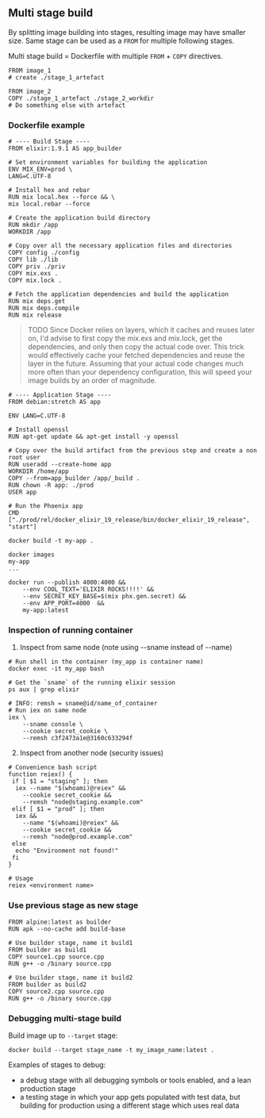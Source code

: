 ## Multi stage build

By splitting image building into stages, resulting image may have smaller size.
Same stage can be used as a `FROM` for multiple following stages.

Multi stage build = Dockerfile with multiple `FROM` + `COPY` directives.

```docker
FROM image_1
# create ./stage_1_artefact

FROM image_2
COPY ./stage_1_artefact ./stage_2_workdir
# Do something else with artefact
```

### Dockerfile example
```docker
# ---- Build Stage ----
FROM elixir:1.9.1 AS app_builder

# Set environment variables for building the application
ENV MIX_ENV=prod \
LANG=C.UTF-8

# Install hex and rebar
RUN mix local.hex --force && \
mix local.rebar --force

# Create the application build directory
RUN mkdir /app
WORKDIR /app

# Copy over all the necessary application files and directories
COPY config ./config
COPY lib ./lib
COPY priv ./priv
COPY mix.exs .
COPY mix.lock .

# Fetch the application dependencies and build the application
RUN mix deps.get
RUN mix deps.compile
RUN mix release
```

> TODO Since Docker relies on layers, which it caches and reuses later on, I'd advise to first copy the mix.exs and mix.lock, get the dependencies, and only then copy the actual code over. This trick would effectively cache your fetched dependencies and reuse the layer in the future. Assuming that your actual code changes much more often than your dependency configuration, this will speed your image builds by an order of magnitude.

```docker
# ---- Application Stage ----
FROM debian:stretch AS app

ENV LANG=C.UTF-8

# Install openssl
RUN apt-get update && apt-get install -y openssl

# Copy over the build artifact from the previous step and create a non root user
RUN useradd --create-home app
WORKDIR /home/app
COPY --from=app_builder /app/_build .
RUN chown -R app: ./prod
USER app

# Run the Phoenix app
CMD ["./prod/rel/docker_elixir_19_release/bin/docker_elixir_19_release", "start"]
```

```shell
docker build -t my-app .

docker images
my-app
...

docker run --publish 4000:4000 &&
    --env COOL_TEXT='ELIXIR ROCKS!!!!' &&
    --env SECRET_KEY_BASE=$(mix phx.gen.secret) &&
    --env APP_PORT=4000  &&
    my-app:latest
```

### Inspection of running container

1. Inspect from same node (note using --sname instead of --name)
```shell
# Run shell in the container (my_app is container name)
docker exec -it my_app bash

# Get the `sname` of the running elixir session
ps aux | grep elixir

# INFO: remsh = sname@id/name_of_container
# Run iex on same node
iex \
    --sname console \
    --cookie secret_cookie \
    --remsh c3f2473a1e@3160c633294f
```

2. Inspect from another node (security issues)

```shell
# Convenience bash script
function reiex() {
 if [ $1 = "staging" ]; then
  iex --name "$(whoami)@reiex" &&
    --cookie secret_cookie &&
    --remsh "node@staging.example.com"
 elif [ $1 = "prod" ]; then
  iex &&
    --name "$(whoami)@reiex" &&
    --cookie secret_cookie &&
    --remsh "node@prod.example.com"
 else
  echo "Environment not found!"
 fi
}

# Usage
reiex <environment name>
```

### Use previous stage as new stage
```docker
FROM alpine:latest as builder
RUN apk --no-cache add build-base

# Use builder stage, name it build1
FROM builder as build1
COPY source1.cpp source.cpp
RUN g++ -o /binary source.cpp

# Use builder stage, name it build2
FROM builder as build2
COPY source2.cpp source.cpp
RUN g++ -o /binary source.cpp
```

### Debugging multi-stage build
Build image up to `--target` stage:
```shell
docker build --target stage_name -t my_image_name:latest .
```
Examples of stages to debug:
- a debug stage with all debugging symbols or tools enabled, and a lean production stage
- a testing stage in which your app gets populated with test data, but building for production using a different stage which uses real data